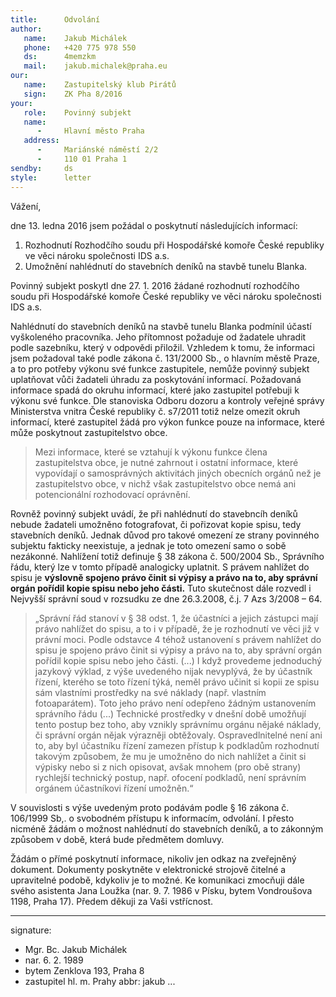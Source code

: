 ```yaml
---
title:      Odvolání
author:
   name:    Jakub Michálek
   phone:   +420 775 978 550
   ds:      4memzkm
   mail:    jakub.michalek@praha.eu
our:
   name:    Zastupitelský klub Pirátů
   sign:    ZK Pha 8/2016
your:
   role:    Povinný subjekt
   name:    
      -     Hlavní město Praha
   address:
      -     Mariánské náměstí 2/2
      -     110 01 Praha 1
sendby:     ds
style:      letter
---
```



Vážení,

dne 13. ledna 2016 jsem požádal o poskytnutí následujících informací:

1. Rozhodnutí Rozhodčího soudu při Hospodářské komoře České republiky ve věci nároku společnosti IDS a.s.
2. Umožnění nahlédnutí do stavebních deníků na stavbě tunelu Blanka.

Povinný subjekt poskytl dne 27. 1. 2016 žádané rozhodnutí rozhodčího soudu při Hospodářské komoře České republiky ve věci nároku společnosti IDS a.s. 

Nahlédnutí do stavebních deníků na stavbě tunelu Blanka podmínil účastí vyškoleného pracovníka. Jeho přítomnost požaduje od žadatele uhradit podle sazebníku, který v odpovědi přiložil. Vzhledem k tomu, že informaci jsem požadoval také podle zákona č. 131/2000 Sb., o hlavním městě Praze, a to pro potřeby výkonu své funkce zastupitele, nemůže povinný subjekt uplatňovat vůči žadateli úhradu za poskytování informací. Požadovaná informace spadá do okruhu informací, které jako zastupitel potřebuji k výkonu své funkce. Dle stanoviska Odboru dozoru a kontroly veřejné správy Ministerstva vnitra České republiky č. s7/2011 totiž nelze omezit okruh informací, které zastupitel žádá pro výkon funkce pouze na informace, které může poskytnout zastupitelstvo obce.

> Mezi informace, které se vztahují k výkonu funkce člena zastupitelstva obce, je nutné zahrnout i ostatní informace, které vypovídají o samosprávných aktivitách jiných obecních orgánů než je zastupitelstvo obce, v nichž však zastupitelstvo obce nemá ani potencionální rozhodovací oprávnění. 

Rovněž povinný subjekt uvádí, že při nahlédnutí do stavebncíh deníků nebude žadateli umožněno fotografovat, či pořizovat kopie spisu, tedy stavebních deníků. Jednak důvod pro takové omezení ze strany povinného subjektu fakticky neexistuje, a jednak je toto omezení samo o sobě nezákonné. Nahlížení totiž definuje § 38 zákona č. 500/2004 Sb., Správního řádu, který lze v tomto případě analogicky uplatnit. S právem nahlížet do spisu je **výslovně spojeno právo činit si výpisy a právo na to, aby správní orgán pořídil kopie spisu nebo jeho části.** Tuto skutečnost dále rozvedl i Nejvyšší správní soud v rozsudku ze dne 26.3.2008, č.j. 7 Azs 3/2008 – 64. 

> „Správní řád stanoví v § 38 odst. 1, že účastníci a jejich zástupci mají právo nahlížet do spisu, a to i v případě, že je rozhodnutí ve věci již v právní moci. Podle odstavce 4 téhož ustanovení s právem nahlížet do spisu je spojeno právo činit si výpisy a právo na to, aby správní orgán pořídil kopie spisu nebo jeho části. (...) I když provedeme jednoduchý jazykový výklad, z výše uvedeného nijak nevyplývá, že by účastník řízení, kterého se toto řízení týká, neměl právo učinit si kopii ze spisu sám vlastními prostředky na své náklady (např. vlastním fotoaparátem). Toto jeho právo není odepřeno žádným ustanovením správního řádu (...) Technické prostředky v dnešní době umožňují tento postup bez toho, aby vznikly správnímu orgánu nějaké náklady, či správní orgán nějak výrazněji obtěžovaly. Ospravedlnitelné není ani to, aby byl účastníku řízení zamezen přístup k podkladům rozhodnutí takovým způsobem, že mu je umožněno do nich nahlížet a činit si výpisky nebo si z nich opisovat, avšak mnohem (pro obě strany) rychlejší technický postup, např. ofocení podkladů, není správním orgánem účastníkovi řízení umožněn.“

V souvislosti s výše uvedeným proto podávám podle § 16 zákona č. 106/1999 Sb,. o svobodném přístupu k informacím, odvolání. I přesto nicméně žádám o možnost nahlédnutí do stavebních deníků, a to zákonným způsobem v době, která bude předmětem domluvy.

Žádám o přímé poskytnutí informace, nikoliv jen odkaz na zveřejněný dokument. Dokumenty poskytněte v elektronické strojově čitelné a upravitelné podobě, kdykoliv je to možné. Ke komunikaci zmocňuji dále svého asistenta Jana Loužka (nar. 9. 7. 1986 v Písku, bytem Vondroušova 1198, Praha 17). Předem děkuji za Vaši vstřícnost. 

---
signature:
  - Mgr. Bc. Jakub Michálek
  - nar. 6. 2. 1989
  - bytem Zenklova 193, Praha 8
  - zastupitel hl. m. Prahy
abbr:       jakub
...
